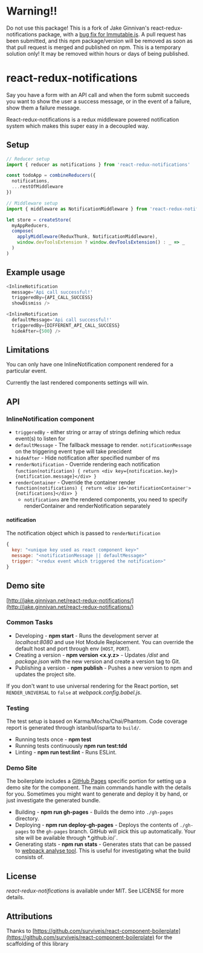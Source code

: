 # Warning!!
Do not use this package! This is a fork of Jake Ginnivan's
react-redux-notifications package, with a
[bug fix for Immutable.js](https://github.com/JakeGinnivan/react-redux-notifications/issues/3).
A pull request has been submitted, and this npm package/version will be removed
as soon as that pull request is merged and published on npm. This is a temporary
solution only! It may be removed within hours or days of being published.

# react-redux-notifications
Say you have a form with an API call and when the form submit succeeds you want to show the user a success message, or
in the event of a failure, show them a failure message.

React-redux-notifications is a redux middleware powered notification system which makes this super easy in a decoupled way.

## Setup
```js
// Reducer setup
import { reducer as notifications } from 'react-redux-notifications'

const todoApp = combineReducers({
  notifications,
  ...restOfMiddleware
})

// Middleware setup
import { middleware as NotificationMiddleware } from 'react-redux-notifications'

let store = createStore(
  myAppReducers,
  compose(
    applyMiddleware(ReduxThunk, NotificationMiddleware),
    window.devToolsExtension ? window.devToolsExtension() : _ => _
  )
)
```

## Example usage

```js
<InlineNotification
  message='Api call successful!'
  triggeredBy={API_CALL_SUCCESS}
  showDismiss />

<InlineNotification
  defaultMessage='Api call successful!'
  triggeredBy={DIFFERENT_API_CALL_SUCCESS}
  hideAfter={500} />
```

## Limitations
You can only have one InlineNotification component rendered for a particular event.

Currently the last rendered components settings will win.

## API
### InlineNotification component
 - `triggeredBy` - either string or array of strings defining which redux event(s) to listen for
 - `defaultMessage` - The fallback message to render. `notificationMessage` on the triggering event type will take precident
 - `hideAfter` - Hide notification after specified number of ms
 - `renderNotification` - Override rendering each notification `function(notification) { return <div key={notification.key}>{notification.message}</div> }`
 - `renderContainer` - Override the container render `function(notifications) { return <div id='notificationContainer'>{notifications}</div> }`
    - `notifications` are the rendered components, you need to specify renderContainer and renderNotification separately

#### notification
The notification object which is passed to `renderNotification`
``` js
{
  key: "<unique key used as react component key>"
  message: "<notificationMessage || defaultMessage>"
  trigger: "<redux event which triggered the notification>"
}
```

## Demo site
[http://jake.ginnivan.net/react-redux-notifications/](http://jake.ginnivan.net/react-redux-notifications/)

### Common Tasks

* Developing - **npm start** - Runs the development server at *localhost:8080* and use Hot Module Replacement. You can override the default host and port through env (`HOST`, `PORT`).
* Creating a version - **npm version <x.y.z>** - Updates */dist* and *package.json* with the new version and create a version tag to Git.
* Publishing a version - **npm publish** - Pushes a new version to npm and updates the project site.

If you don't want to use universal rendering for the React portion, set `RENDER_UNIVERSAL` to `false` at *webpack.config.babel.js*.

### Testing

The test setup is based on Karma/Mocha/Chai/Phantom. Code coverage report is generated through istanbul/isparta to `build/`.

* Running tests once - **npm test**
* Running tests continuously **npm run test:tdd**
* Linting - **npm run test:lint** - Runs ESLint.

### Demo Site

The boilerplate includes a [GitHub Pages](https://pages.github.com/) specific portion for setting up a demo site for the component. The main commands handle with the details for you. Sometimes you might want to generate and deploy it by hand, or just investigate the generated bundle.

* Building - **npm run gh-pages** - Builds the demo into `./gh-pages` directory.
* Deploying - **npm run deploy-gh-pages** - Deploys the contents of `./gh-pages` to the `gh-pages` branch. GitHub will pick this up automatically. Your site will be available through *<user name>.github.io/<project name>`.
* Generating stats - **npm run stats** - Generates stats that can be passed to [webpack analyse tool](https://webpack.github.io/analyse/). This is useful for investigating what the build consists of.

## License

*react-redux-notifications* is available under MIT. See LICENSE for more details.

## Attributions
Thanks to [https://github.com/survivejs/react-component-boilerplate](https://github.com/survivejs/react-component-boilerplate)
for the scaffolding of this library
